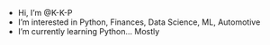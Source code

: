 - Hi, I’m @K-K-P
- I’m interested in Python, Finances, Data Science, ML, Automotive
- I’m currently learning Python... Mostly

<!---
K-K-P/K-K-P is a ✨ special ✨ repository because its `README.md` (this file) appears on your GitHub profile.
You can click the Preview link to take a look at your changes.
--->
